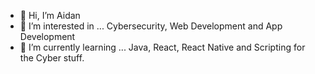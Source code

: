 - 👋 Hi, I’m Aidan
- 👀 I’m interested in ... Cybersecurity, Web Development and App Development
- 🌱 I’m currently learning ... Java, React, React Native and Scripting for the Cyber stuff.
<!---
AidanHWood/AidanHWood is a ✨ special ✨ repository because its `README.md` (this file) appears on your GitHub profile.
You can click the Preview link to take a look at your changes.
--->
